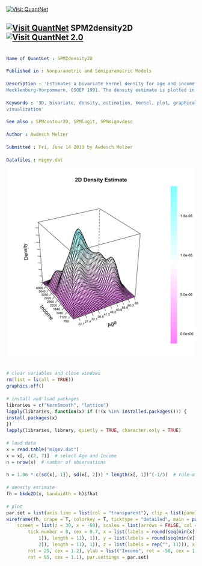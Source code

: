 
[<img src="https://github.com/QuantLet/Styleguide-and-Validation-procedure/blob/master/pictures/banner.png" alt="Visit QuantNet">](http://quantlet.de/index.php?p=info)

## [<img src="https://github.com/QuantLet/Styleguide-and-Validation-procedure/blob/master/pictures/qloqo.png" alt="Visit QuantNet">](http://quantlet.de/) **SPM2density2D** [<img src="https://github.com/QuantLet/Styleguide-and-Validation-procedure/blob/master/pictures/QN2.png" width="60" alt="Visit QuantNet 2.0">](http://quantlet.de/d3/ia)

```yaml

Name of QuantLet : SPM2density2D

Published in : Nonparametric and Semiparametric Models

Description : 'Estimates a bivariate kernel density for age and income of migration data from
Mecklenburg-Vorpommern, GSOEP 1991. The density estimate is plotted in the 3D space.'

Keywords : '3D, bivariate, density, estimation, kernel, plot, graphical representation, data
visualization'

See also : SPMcontour2D, SPMlogit, SPMmigmvdesc

Author : Awdesch Melzer

Submitted : Fri, June 14 2013 by Awdesch Melzer

Datafiles : migmv.dat

```

![Picture1](SPM2density2D-1.png)


```r

# clear variables and close windows
rm(list = ls(all = TRUE))
graphics.off()

# install and load packages
libraries = c("KernSmooth", "lattice")
lapply(libraries, function(x) if (!(x %in% installed.packages())) {
install.packages(x)
})
lapply(libraries, library, quietly = TRUE, character.only = TRUE)

# load data
x = read.table("migmv.dat")
x = x[, c(2, 7)]  # select Age and Income
n = nrow(x)  # number of observations

h = 1.06 * c(sd(x[, 1]), sd(x[, 2])) * length(x[, 1])^(-1/5)  # rule-of-thumb bandwidth's

# density estimate
fh = bkde2D(x, bandwidth = h)$fhat

# plot
par.set = list(axis.line = list(col = "transparent"), clip = list(panel = "off"))
wireframe(fh, drape = T, colorkey = T, ticktype = "detailed", main = paste("2D Density Estimate"), 
    screen = list(z = 30, x = -60), scales = list(arrows = FALSE, col = "black", distance = 1, 
        tick.number = 8, cex = 0.7, x = list(labels = round(seq(min(x[, 1]), max(x[, 
            1]), length = 11), 1)), y = list(labels = round(seq(min(x[, 2]), max(x[, 
            2]), length = 11), 1)), z = list(labels = rep("", 11))), xlab = list("Age", 
        rot = 25, cex = 1.2), ylab = list("Income", rot = -50, cex = 1.2), zlab = list("Density", 
        rot = 95, cex = 1.1), par.settings = par.set)

```
